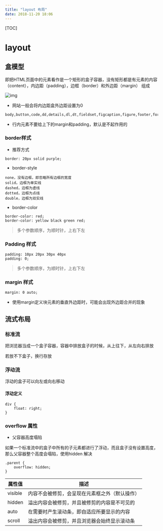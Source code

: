 ```yaml
---
title: "layout 布局"
date: 2018-11-20 18:06
---
```



[TOC]


# layout



## 盒模型

即把HTML页面中的元素看作是一个矩形的盒子容器，没有矩形都是有元素的内容（content），内边距（padding），边框（border）和外边距（margin） 组成

![img](https://cdn.pbrd.co/images/HO0Dwzx.png)



- 网站一般会将内边距盒外边距设置为0

```
body,button,code,dd,details,dl,dt,fieldset,figcaption,figure,footer,form,h1,h2,h3,h4,h5,h6,header,hgroup,hr,input,legend,li,menu,nav,ol,p,pre,section,td,textarea,th,ul{margin:0;padding:0}
```



- 行内元素不要给上下的margin和padding，默认是不起作用的



### border样式

- 推荐方式

```
border: 20px solid purple;
```



- border-style

```
none，没有边框，即忽略所有边框的宽度
solid，边框为单实线
dashed，边框为虚线
dotted，边框为点线
double，边框为双实线
```



- border-color

```
border-color: red; 
border-color: yellow black green red;
```

> 多个参数顺序，为顺时针，上右下左



### Padding 样式

```
padding: 10px 20px 30px 40px
padding: 0;
```

> 多个参数顺序，为顺时针，上右下左 



### margin 样式

```
margin: 0 auto;
```



- 使用margin定义块元素的垂直外边距时，可能会出现外边距合并的现象





## 流式布局

### 标准流

把浏览器当成一个盒子容器，容器中排放盒子的时候，从上往下，从左向右排放

若放不下盒子，换行存放



### 浮动流

浮动的盒子可以向左或向右移动 



#### 浮动定义

```
div {
    float: right;
}
```





### overflow 属性

* 父容器高度塌陷

如果一个标准流中的盒子中所有的子元素都进行了浮动，而且盒子没有设置高度，那么父容器整个高度会塌陷，使用hidden 解决

```
.parent {
    overflow: hidden;
}
```



| 属性值  | 描述                                           |
| ------- | ---------------------------------------------- |
| visible | 内容不会被修剪，会呈现在元素框之外（默认操作） |
| hidden  | 溢出内容会被修剪，并且被修剪的内容是不可见的   |
| auto    | 在需要时产生滚动条，即自适应所要显示的内容     |
| scroll  | 溢出内容会被修剪，并且浏览器会始终显示滚动条   |




